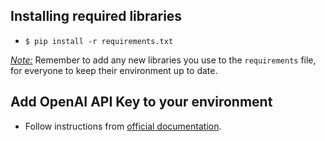 ## Installing required libraries


- ```$ pip install -r requirements.txt```

<u>*Note:*</u> Remember to add any new libraries you use to the `requirements` file, for everyone to keep their environment up to date.

## Add OpenAI API Key to your environment

- Follow instructions from <a href="https://platform.openai.com/docs/quickstart">official documentation</a>.



